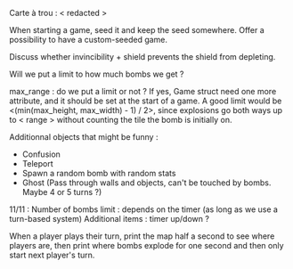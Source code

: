 Carte à trou : < redacted >


When starting a game, seed it and keep the seed somewhere.
Offer a possibility to have a custom-seeded game.


Discuss whether invincibility + shield prevents the shield from depleting.


Will we put a limit to how much bombs we get ?


max_range : do we put a limit or not ? If yes, Game struct need one more attribute,
 and it should be set at the start of a game.
A good limit would be <(min(max_height, max_width) - 1) / 2>, since explosions go both
 ways up to < range > without counting the tile the bomb is initially on.


Additionnal objects that might be funny :
 - Confusion
 - Teleport
 - Spawn a random bomb with random stats
 - Ghost (Pass through walls and objects, can't be touched by bombs. Maybe 4 or 5 turns ?)



11/11 :
Number of bombs limit : depends on the timer (as long as we use a turn-based system)
Additional items : timer up/down ?

When a player plays their turn, print the map half a second to see where players are, then print where bombs explode for one second and then only start next player's turn.
